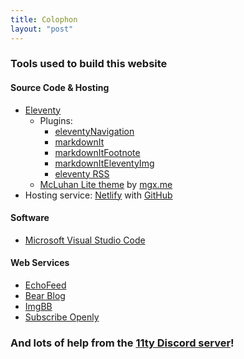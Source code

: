 ```yaml
---
title: Colophon 
layout: "post"
---
```

### Tools used to build this website 

#### Source Code & Hosting 
* [Eleventy](https://11ty.dev)
  * Plugins: 
    * [eleventyNavigation](https://www.11ty.dev/docs/plugins/navigation/) 
    * [markdownIt](https://www.11ty.dev/docs/languages/markdown/) 
    * [markdownItFootnote](https://www.alpower.com/tutorials/configuring-footnotes-with-eleventy/)
    * [markdownItEleventyImg](https://github.com/11ty/eleventy-img/issues/90) 
    * [eleventy RSS](https://www.11ty.dev/docs/plugins/rss/) 
  * [McLuhan Lite theme](https://mgx.me/mcluhan-lite-theme-for-bear-blog/) by [mgx.me](https://mgx.me) 
* Hosting service: [Netlify](https://netlify.app) with [GitHub](https://github.com) 

#### Software 
* [Microsoft Visual Studio Code](https://visualstudio.microsoft.com/)

#### Web Services 
* [EchoFeed](https://echofeed.app) 
* [Bear Blog](https://bearblog.dev) 
* [ImgBB](https://imgbb.com)
* [Subscribe Openly](https://subscribeopenly.net)

### And lots of help from the [11ty Discord server](https://discord.com/channels/741017160297611315/)!